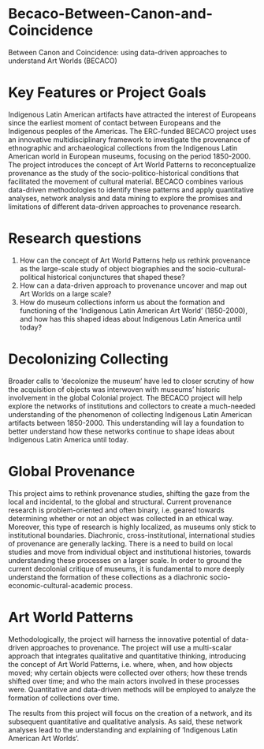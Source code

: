 # Becaco-Between-Canon-and-Coincidence
Between Canon and Coincidence: using data-driven approaches to understand Art Worlds (BECACO)

 
# Key Features or Project Goals

Indigenous Latin American artifacts have attracted the interest of Europeans since the earliest moment of contact between Europeans and the Indigenous peoples of the Americas. The ERC-funded BECACO project uses an innovative multidisciplinary framework to investigate the provenance of ethnographic and archaeological collections from the Indigenous Latin American world in European museums, focusing on the period 1850-2000. The project introduces the concept of Art World Patterns to reconceptualize provenance as the  study of the socio-politico-historical conditions that facilitated the movement of cultural material. BECACO combines various data-driven methodologies to identify these patterns and apply quantitative analyses, network analysis and data mining to explore the promises and limitations of different data-driven approaches to provenance research.

# Research questions
1. How can the concept of Art World Patterns help us rethink provenance as the large-scale study of object biographies and the socio-cultural-political historical conjunctures that shaped these? 
2. How can a data-driven approach to provenance uncover and map out Art Worlds on a large scale? 
3. How do museum collections inform us about the formation and functioning of the ‘Indigenous Latin American Art World’ (1850-2000), and how has this shaped ideas about Indigenous Latin America until today?

# Decolonizing Collecting
Broader calls to ‘decolonize the museum’ have led to closer scrutiny of how the acquisition of objects was interwoven with museums’ historic involvement in the global Colonial project. The BECACO project will help explore the networks of institutions and collectors to create a much-needed understanding of the phenomenon of collecting Indigenous Latin American artifacts between 1850-2000. This understanding will lay a foundation to better understand how these networks continue to shape ideas about Indigenous Latin America until today.

# Global Provenance
This project aims to rethink provenance studies, shifting the gaze from the local and incidental, to the global and structural.
Current provenance research is problem-oriented and often binary, i.e. geared towards determining whether or not an object was collected in an ethical way. Moreover, this type of research is highly localized, as museums only stick to institutional boundaries. Diachronic, cross-institutional, international studies of provenance are generally lacking.
There is a need to build on local studies and move from individual object and institutional histories, towards understanding these processes on a larger scale. In order to ground the current decolonial critique of museums, it is fundamental to more deeply understand the formation of these collections as a diachronic socio-economic-cultural-academic process.

# Art World Patterns
Methodologically, the project will harness the innovative potential of data-driven approaches to provenance.
The project will use a multi-scalar approach that integrates qualitative and quantitative thinking, introducing the concept of Art World Patterns, i.e. where, when, and how objects moved; why certain objects were collected over others; how these trends shifted over time; and who the main actors involved in these processes were. Quantitative and data-driven methods will be employed to analyze the formation of collections over time.

The results from this project will focus on the creation of a network, and its subsequent quantitative and qualitative analysis. As said, these network analyses lead to the understanding and explaining of ‘Indigenous Latin American Art Worlds’.  
